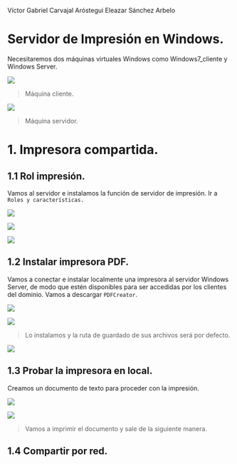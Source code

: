 Víctor Gabriel Carvajal Aróstegui
Eleazar Sánchez Arbelo

# Servidor de Impresión en Windows.

Necesitaremos dos máquinas virtuales Windows como Windows7_cliente y Windows Server.

![](./img/1.PNG)

> Máquina cliente.

![](./img/2.PNG)

> Máquina servidor.

# 1. Impresora compartida.

## 1.1 Rol impresión.

Vamos al servidor e instalamos  la función de servidor de impresión. Ir a `Roles y características.`

![](./img/3.PNG)

![](./img/4.PNG)

![](./img/5.PNG)

## 1.2 Instalar impresora PDF.

Vamos a conectar e instalar localmente una impresora al servidor Windows Server, de modo que estén disponibles para ser accedidas por los clientes del dominio. Vamos a descargar `PDFCreator`.

![](./img/6.PNG)

![](./img/7.PNG)

> Lo instalamos y la ruta de guardado de sus archivos será por defecto.

![](./img/8.PNG)

## 1.3 Probar la impresora en local.

Creamos un documento de texto para proceder con la impresión.

![](./img/9.PNG)

![](./img/10.PNG)

> Vamos a imprimir el documento y sale de la siguiente manera.

## 1.4 Compartir por red.

